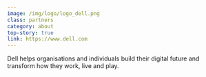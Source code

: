 ```yaml
---
image: /img/logo/logo_dell.png
class: partners
category: about
top-story: true
link: https://www.dell.com
---
```


Dell helps organisations and individuals build their digital future and transform how they work, live and play. 
